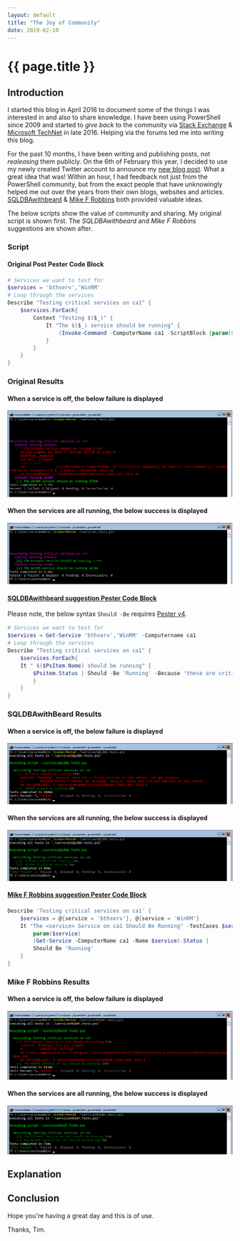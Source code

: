 ```yaml
---
layout: default
title: "The Joy of Community"
date: 2019-02-10
---
```

# {{ page.title }}

## Introduction

I started this blog in April 2018 to document some of the things I was interested in and also to share knowledge. I have been using PowerShell since 2009 and started to *give back* to the community via [Stack Exchange](https://stackexchange.com/users/9500988/tim-haintz?tab=accounts) & [Microsoft TechNet](https://social.technet.microsoft.com/profile/tim%20haintz/) in late 2016. Helping via the forums led me into writing this blog.

For the past 10 months, I have been writing and publishing posts, not *realeasing* them publicly. On the 6th of February this year, I decided to use my newly created Twitter account to announce my [new blog post](https://twitter.com/timhaintz/status/1092873004978122752). What a great idea that was! Within an hour, I had feedback not just from the PowerShell community, but from the exact people that have unknowingly helped me out over the years from their own blogs, websites and articles. [SQLDBAwithbeard](https://twitter.com/sqldbawithbeard) & [Mike F Robbins](https://twitter.com/mikefrobbins) both provided valuable ideas.

The below scripts show the value of community and sharing. My original script is shown first. The *SQLDBAwithbeard* and *Mike F Robbins* suggestions are shown after.

### Script

#### Original Post Pester Code Block

```powershell
# Services we want to test for
$services = 'bthserv','WinRM'
# Loop through the services
Describe "Testing critical services on ca1" {
    $services.ForEach{
        Context "Testing $($_)" {
            It "The $($_) service should be running" {
                (Invoke-Command -ComputerName ca1 -ScriptBlock {param($_) Get-Service -ServiceName $_} -ArgumentList $_ ).status | Should be 'Running'
            }
        }
    }
}
```

### Original Results

#### When a service is off, the below failure is displayed

![Pester Multiple Services - Remote Fail](/assets/20190210/1-PesterMultipleServicesRemoteF.png)

#### When the services are all running, the below success is displayed

![Pester Multiple Services - Remote Pass](/assets/20190210/2-PesterMultipleServicesRemoteP.png)

#### [SQLDBAwithbeard suggestion Pester Code Block](https://twitter.com/sqldbawithbeard/status/1092885384772624384)

Please note, the below syntax `Should -Be` requires [Pester v4](https://github.com/pester/Pester/wiki/Should).

```powershell
# Services we want to test for
$services = Get-Service 'bthserv','WinRM' -Computername ca1
# Loop through the services
Describe "Testing critical services on ca1" {
    $services.ForEach{
    It " $($PsItem.Name) should be running" {
        $Psitem.Status | Should -Be 'Running' -Because 'these are critical services on this server.'
        }
    }
}
```

### SQLDBAwithBeard Results

#### When a service is off, the below failure is displayed

![Pester Multiple Services - SQLDBAwithBeard - Remote Fail](/assets/20190210/1-PesterMultipleServicesRemoteSQLDBAF.png)

#### When the services are all running, the below success is displayed

![Pester Multiple Services - SQLDBAwithBeard - Remote Pass](/assets/20190210/2-PesterMultipleServicesRemoteSQLDBAP.png)

#### [Mike F Robbins suggestion Pester Code Block](https://mikefrobbins.com/2016/12/09/loop-through-a-collection-of-items-with-the-pester-testcases-parameter-instead-of-using-a-foreach-loop/)

```powershell
Describe 'Testing critical services on ca1' {
    $services = @{service = 'bthserv'}, @{service = 'WinRM'}
    It "The <service> Service on ca1 Should Be Running" -TestCases $services {
        param($service)
        (Get-Service -ComputerName ca1 -Name $service).Status |
        Should Be 'Running'
    }
}
```

### Mike F Robbins Results

#### When a service is off, the below failure is displayed

![Pester Multiple Services - Mike F Robbins - Remote Fail](/assets/20190210/1-PesterMultipleServicesRemoteMikeFF.png)

#### When the services are all running, the below success is displayed

![Pester Multiple Services - Mike F Robbins - Remote Pass](/assets/20190210/2-PesterMultipleServicesRemoteMikeFP.png)

## Explanation

## Conclusion

Hope you're having a great day and this is of use.

Thanks, Tim.
